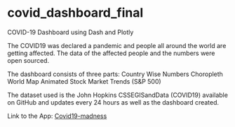 # covid_dashboard_final
COVID-19 Dashboard using Dash and Plotly

The COVID19 was declared a pandemic and people all around the world are getting affected. The data of the affected people and the numbers were open sourced.

The dashboard consists of three parts:
Country Wise Numbers
Choropleth World Map Animated
Stock Market Trends (S&P 500)

The dataset used is the John Hopkins CSSEGISandData (COVID19) available on GitHub and updates every 24 hours as well as the dashboard created.

Link to the App: <a href = 'https://covid19-madness.herokuapp.com/'>Covid19-madness</a>
